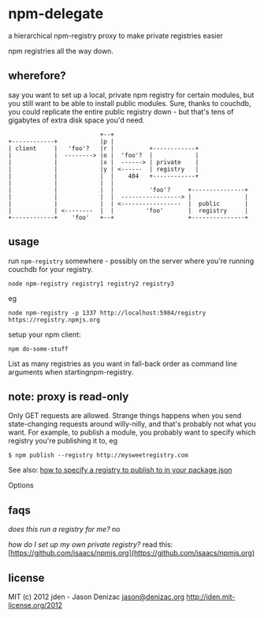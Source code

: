 # npm-delegate
a hierarchical npm-registry proxy to make private registries easier

npm registries all the way down.

## wherefore?

say you want to set up a local, private npm registry for certain modules, but you still want to be able to install public modules. Sure, thanks to couchdb, you could replicate the entire public registry down - but that's tens of gigabytes of extra disk space you'd need.


                              +--+
    +------------+            |p |
    | client     |   'foo'?   |r |          +------------+
    |            |  --------> |o |  'foo'?  |            |
    |            |            |x |  ------> | private    |
    |            |            |y | <------  | registry   |
    |            |            |  |    404   +------------+
    |            |            |  |
    |            |            |  |          'foo'?     +---------------+
    |            |            |  |  -----------------> |               |
    |            |            |  | <-----------------  |  public       |
    |            | <--------  |  |         'foo'       |  registry     |
    +------------+    'foo'   +--+                     +---------------+


## usage

run `npm-registry` somewhere - possibly on the server where you're running couchdb for your registry.

    node npm-registry registry1 registry2 registry3

eg

    node npm-registry -p 1337 http://localhost:5984/registry https://registry.npmjs.org

setup your npm client:

    npm do-some-stuff

List as many registries as you want in fall-back order as command line arguments when startingnpm-registry.

## note: proxy is read-only

Only GET requests are allowed. Strange things happens when you send state-changing requests around willy-nilly, and that's probably not what you want. For example, to publish a module, you probably want to specify which registry you're publishing it to, eg

    $ npm publish --registry http://mysweetregistry.com

See also: [how to specify a registry to publish to in your package.json](https://npmjs.org/doc/registry.html#I-don-t-want-my-package-published-in-the-official-registry-It-s-private)

Options

## faqs

*does this run a registry for me?*
no

*how do I set up my own private registry?*
read this: [https://github.com/isaacs/npmjs.org](https://github.com/isaacs/npmjs.org)

## license
MIT
(c) 2012 jden - Jason Denizac <jason@denizac.org>
http://jden.mit-license.org/2012